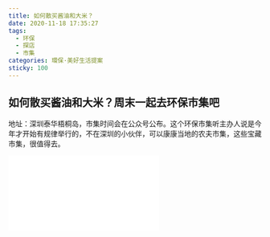 ```yaml
---
title: 如何散买酱油和大米？
date: 2020-11-18 17:35:27
tags:
  - 环保
  - 探店
  - 市集
categories: 環保·美好生活提案
sticky: 100
---
```


## 如何散买酱油和大米？周末一起去环保市集吧

地址：深圳泰华梧桐岛，市集时间会在公众号公布。这个环保市集听主办人说是今年才开始有规律举行的，不在深圳的小伙伴，可以康康当地的农夫市集，这些宝藏市集，很值得去。

<iframe src="//player.bilibili.com/player.html?aid=287848577&bvid=BV1Lf4y1v71K&cid=257146587&page=1" scrolling="no" border="0" frameborder="no" framespacing="0" allowfullscreen="true"> </iframe>
